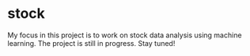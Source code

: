 # stock
My focus in this project is to work on stock data analysis using machine learning. The project is still in progress. Stay tuned!  

